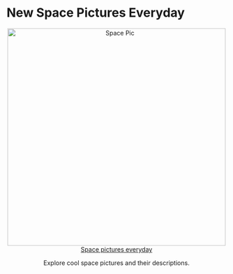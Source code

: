 # New Space Pictures Everyday

<div align="center">
  <a href="https://fredastro-13902.web.app/">
    <img src="https://images.pexels.com/photos/1252890/pexels-photo-1252890.jpeg?auto=compress&cs=tinysrgb&w=1260&h=750&dpr=1" alt="Space Pic" width="500" height="auto">
  </a>
  <div>
    <a href="https://fredastro-13902.web.app/">
        Space pictures everyday
    </a>
  </div>
  <p>
    Explore cool space pictures and their descriptions.
  </p>
</div>
